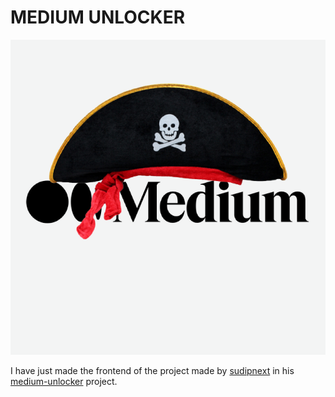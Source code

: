 # MEDIUM UNLOCKER

![medium-unlocker logo](assets/imgs/medium-unlocker.png)

I have just made the frontend of the project made by [sudipnext](https://github.com/sudipnex) in his [medium-unlocker](https://github.com/sudipnext/medium-unlocker) project.